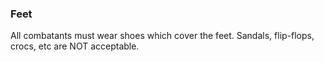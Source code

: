 ### Feet
All combatants must wear shoes which cover the feet. Sandals, flip-flops, crocs, etc are NOT acceptable.

